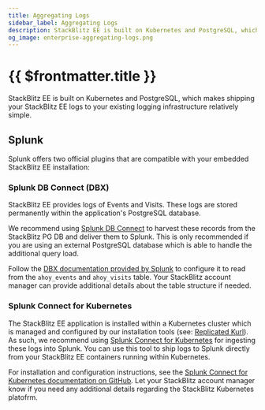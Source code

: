 ```yaml
---
title: Aggregating Logs
sidebar_label: Aggregating Logs
description: StackBlitz EE is built on Kubernetes and PostgreSQL, which makes shipping your StackBlitz EE logs to your existing logging infrastructure relatively simple.
og_image: enterprise-aggregating-logs.png
---
```


# {{ $frontmatter.title }}

StackBlitz EE is built on Kubernetes and PostgreSQL, which makes shipping your StackBlitz EE logs to your existing logging infrastructure relatively simple.

## Splunk

Splunk offers two official plugins that are compatible with your embedded StackBlitz EE installation:

### Splunk DB Connect (DBX)

StackBlitz EE provides logs of Events and Visits. These logs are stored permanently within the application's PostgreSQL database.

We recommend using [Splunk DB Connect](https://splunkbase.splunk.com/app/2686/) to harvest these records from the StackBlitz PG DB and deliver them to Splunk. This is only recommended if you are using an external PostgreSQL database which is able to handle the additional query load.

Follow the [DBX documentation provided by Splunk](https://docs.splunk.com/Documentation/DBX/3.7.0/DeployDBX/AboutSplunkDBConnect) to configure it to read from the `ahoy_events` and `ahoy_visits` table. Your StackBlitz account manager can provide additional details about the table structure if needed.

### Splunk Connect for Kubernetes

The StackBlitz EE application is installed within a Kubernetes cluster which is managed and configured by our installation tools (see: [Replicated Kurl](https://kurl.sh/docs/introduction/)). As such, we recommend using [Splunk Connect for Kubernetes](https://splunkbase.splunk.com/app/4497/) for ingesting these logs into Splunk. You can use this tool to ship logs to Splunk directly from your StackBlitz EE containers running within Kubernetes.

For installation and configuration instructions, see the [Splunk Connect for Kubernetes documentation on GitHub](https://github.com/splunk/splunk-connect-for-kubernetes). Let your StackBlitz account manager know if you need any additional details regarding the StackBlitz Kubernetes platofrm.
